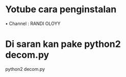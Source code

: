 # Yotube cara penginstalan
• Channel : RANDI OLOYY
# Di saran kan pake python2 decom.py
python2 decom.py




